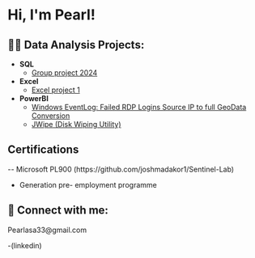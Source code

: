 <h1>Hi, I'm Pearl!
<h2>👨‍💻 Data Analysis Projects:</h2>

- <b>SQL </b>
  - [Group project 2024](https://github.com/pearlasaree/Group-project-SQL-Python)
- <b>Excel</b>
  - [Excel project 1](https://github.com/pearlasaree/Excel-project-1-) <b><i></b></i>
- <b>PowerBI</b>
  - [Windows EventLog: Failed RDP Logins Source IP to full GeoData Conversion](https://github.com/joshmadakor1/Sentinel-Lab)
  - [JWipe (Disk Wiping Utility)](https://github.com/joshmadakor1/Jwipe.PowerShell)
<h2>Certifications </h2>
-- Microsoft PL900 (https://github.com/joshmadakor1/Sentinel-Lab)

- Generation pre- employment programme

<h2> 🤳 Connect with me:</h2>
Pearlasa33@gmail.com

-(linkedin)

<!--
**joshmadakor1/joshmadakor1** is a ✨ _special_ ✨ repository because its `README.md` (this file) appears on your GitHub profile.
